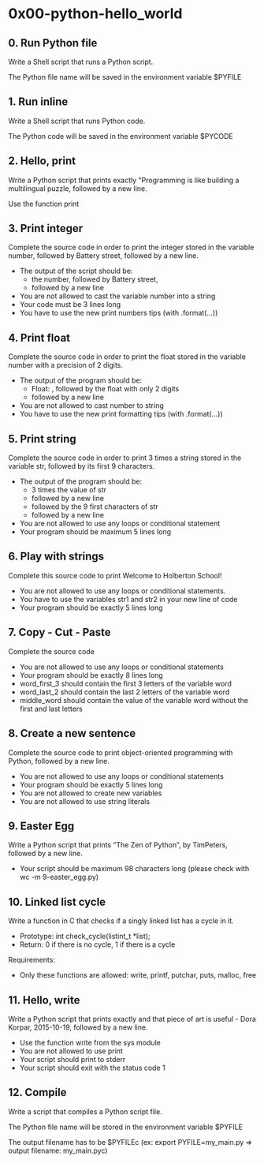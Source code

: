 # 0x00-python-hello_world

## 0. Run Python file
Write a Shell script that runs a Python script.

The Python file name will be saved in the environment variable $PYFILE

## 1. Run inline
Write a Shell script that runs Python code.

The Python code will be saved in the environment variable $PYCODE

## 2. Hello, print
Write a Python script that prints exactly "Programming is like building a multilingual puzzle, followed by a new line.

Use the function print

## 3. Print integer
Complete the source code in order to print the integer stored in the variable number, followed by Battery street, followed by a new line.

* The output of the script should be:
    * the number, followed by Battery street,
    * followed by a new line
* You are not allowed to cast the variable number into a string
* Your code must be 3 lines long
* You have to use the new print numbers tips (with .format(...))

## 4. Print float
Complete the source code in order to print the float stored in the variable number with a precision of 2 digits.

* The output of the program should be:
    * Float: , followed by the float with only 2 digits
    * followed by a new line
* You are not allowed to cast number to string
* You have to use the new print formatting tips (with .format(...))

## 5. Print string
Complete the source code in order to print 3 times a string stored in the variable str, followed by its first 9 characters.

* The output of the program should be:
    * 3 times the value of str
    * followed by a new line
    * followed by the 9 first characters of str
    * followed by a new line
* You are not allowed to use any loops or conditional statement
* Your program should be maximum 5 lines long

## 6. Play with strings
Complete this source code to print Welcome to Holberton School!

* You are not allowed to use any loops or conditional statements.
* You have to use the variables str1 and str2 in your new line of code
* Your program should be exactly 5 lines long

## 7. Copy - Cut - Paste
Complete the source code

* You are not allowed to use any loops or conditional statements
* Your program should be exactly 8 lines long
* word_first_3 should contain the first 3 letters of the variable word
* word_last_2 should contain the last 2 letters of the variable word
* middle_word should contain the value of the variable word without the first and last letters

## 8. Create a new sentence
Complete the source code to print object-oriented programming with Python, followed by a new line.

* You are not allowed to use any loops or conditional statements
* Your program should be exactly 5 lines long
* You are not allowed to create new variables
* You are not allowed to use string literals

## 9. Easter Egg
Write a Python script that prints “The Zen of Python”, by TimPeters, followed by a new line.

* Your script should be maximum 98 characters long (please check with wc -m 9-easter_egg.py)

## 10. Linked list cycle
Write a function in C that checks if a singly linked list has a cycle in it.

* Prototype: int check_cycle(listint_t *list);
* Return: 0 if there is no cycle, 1 if there is a cycle

Requirements:
* Only these functions are allowed: write, printf, putchar, puts, malloc, free

## 11. Hello, write
Write a Python script that prints exactly and that piece of art is useful - Dora Korpar, 2015-10-19, followed by a new line.

* Use the function write from the sys module
* You are not allowed to use print
* Your script should print to stderr
* Your script should exit with the status code 1

## 12. Compile
Write a script that compiles a Python script file.

The Python file name will be stored in the environment variable $PYFILE

The output filename has to be $PYFILEc (ex: export PYFILE=my_main.py => output filename: my_main.pyc)